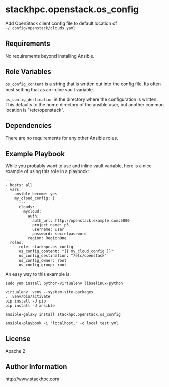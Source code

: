 stackhpc.openstack.os_config
============================

Add OpenStack client config file to default location of
`~/.config/openstack/clouds.yaml`

Requirements
------------

No requirements beyond installing Ansible.

Role Variables
--------------

`os_config_content` is a string that is written out into the config file.
Its often best setting that as an inline vault variable.

`os_config_destination` is the directory where the configuration is written.
This defaults to the home directory of the ansible user, but another common
location is "/etc/openstack".

Dependencies
------------

There are no requirements for any other Ansible roles.

Example Playbook
----------------

While you probably want to use and inline vault variable, here is a nice
example of using this role in a playbook:

    ---
    - hosts: all
      vars:
        ansible_become: yes
        my_cloud_config: |
          ---
          clouds:
            mycloud:
              auth:
                auth_url: http://openstack.example.com:5000
                project_name: p3
                username: user
                password: secretpassword
              region: RegionOne
      roles:
        - role: stackhpc.os-config
          os_config_content: "{{ my_cloud_config }}"
          os_config_destination: "/etc/openstack"
          os_config_owner: root
          os_config_group: root

An easy way to this example is:

    sudo yum install python-virtualenv libselinux-python

    virtualenv .venv --system-site-packages
    . .venv/bin/activate
    pip install -U pip
    pip install -U ansible

    ansible-galaxy install stackhpc.openstack.os_config

    ansible-playbook -i "localhost," -c local test.yml

License
-------

Apache 2

Author Information
------------------

http://www.stackhpc.com
